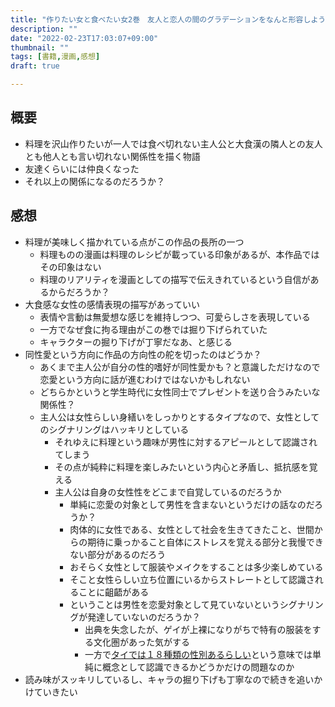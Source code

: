 ```yaml
---
title: "作りたい女と食べたい女2巻　友人と恋人の間のグラデーションをなんと形容しようか"
description: ""
date: "2022-02-23T17:03:07+09:00"
thumbnail: ""
tags: [書籍,漫画,感想]
draft: true

---
```

## 概要
- 料理を沢山作りたいが一人では食べ切れない主人公と大食漢の隣人との友人とも他人とも言い切れない関係性を描く物語
- 友達くらいには仲良くなった
- それ以上の関係になるのだろうか？

## 感想

- 料理が美味しく描かれている点がこの作品の長所の一つ
  - 料理ものの漫画は料理のレシピが載っている印象があるが、本作品ではその印象はない
  - 料理のリアリティを漫画としての描写で伝えきれているという自信があるからだろうか？
- 大食感な女性の感情表現の描写があっていい
  - 表情や言動は無愛想な感じを維持しつつ、可愛らしさを表現している
  - 一方でなぜ食に拘る理由がこの巻では掘り下げられていた
  - キャラクターの掘り下げが丁寧だなあ、と感じる
- 同性愛という方向に作品の方向性の舵を切ったのはどうか？
  - あくまで主人公が自分の性的嗜好が同性愛かも？と意識しただけなので恋愛という方向に話が進むわけではないかもしれない
  - どちらかというと学生時代に女性同士でプレゼントを送り合うみたいな関係性？
  - 主人公は女性らしい身繕いをしっかりとするタイプなので、女性としてのシグナリングはハッキリとしている
    - それゆえに料理という趣味が男性に対するアピールとして認識されてしまう
    - その点が純粋に料理を楽しみたいという内心と矛盾し、抵抗感を覚える
    - 主人公は自身の女性性をどこまで自覚しているのだろうか
      - 単純に恋愛の対象として男性を含まないというだけの話なのだろうか？
      - 肉体的に女性である、女性として社会を生きてきたこと、世間からの期待に乗っかること自体にストレスを覚える部分と我慢できない部分があるのだろう
      - おそらく女性として服装やメイクをすることは多少楽しめている
      - そこと女性らしい立ち位置にいるからストレートとして認識されることに齟齬がある
      - ということは男性を恋愛対象として見ていないというシグナリングが発達していないのだろうか？
        - 出典を失念したが、ゲイが上裸になりがちで特有の服装をする文化圏があった気がする
        - 一方で[タイでは１８種類の性別あるらしい](https://kusanomido.com/life/edu/36011/)という意味では単純に概念として認識できるかどうかだけの問題なのか
- 読み味がスッキリしているし、キャラの掘り下げも丁寧なので続きを追いかけていきたい


<div data-vc_mylinkbox_id="887679356"></div>
